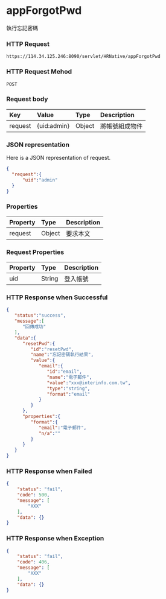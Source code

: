 # appForgotPwd 
執行忘記密碼

### HTTP Request
```
https://114.34.125.246:8090/servlet/HRNative/appForgotPwd
```

### HTTP Request Mehod
```
POST
```

### Request body
| Key | Value | Type | Description |
|:----------|:-------------|:-----|:------------|
| request | {uid:admin} | Object | 將帳號組成物件 |


### JSON representation
Here is a JSON representation of request.
```json
{
  "request":{
      "uid":"admin"
  }
}
```

### Properties
| Property | Type | Description |
|:---------|:-----|:------------|
| request | Object | 要求本文 |

### Request Properties
| Property | Type | Description | 
|:---------|:-----|:------------|
| uid   | String | 登入帳號 |

### HTTP Response when Successful
```json
{
   "status":"success",
   "message":[
      "回傳成功"
   ],
   "data":{
      "resetPwd":{
         "id":"resetPwd",
         "name":"忘記密碼執行結果",
         "value":{
            "email":{
               "id":"email",
               "name":"電子郵件",
               "value":"xxx@interinfo.com.tw",
               "type":"string",
               "format":"email"
            }
         }
      },
      "properties":{
         "format":{
            "email":"電子郵件",
            "n/a":""
         }
      }
   }
}
```

### HTTP Response when Failed
```json
{
    "status": "fail",
    "code": 500,
    "message": [
        "XXX"
    ],
    "data": {}
}
```

### HTTP Response when Exception
```json
{
    "status": "fail",
    "code": 406,
    "message": [
        "XXX"
    ],
    "data": {}
}
```

